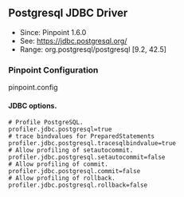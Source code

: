 ## Postgresql JDBC Driver
* Since: Pinpoint 1.6.0
* See: https://jdbc.postgresql.org/
* Range: org.postgresql/postgresql [9.2, 42.5]

### Pinpoint Configuration
pinpoint.config

#### JDBC options.
~~~
# Profile PostgreSQL.
profiler.jdbc.postgresql=true
# trace bindvalues for PreparedStatements
profiler.jdbc.postgresql.tracesqlbindvalue=true
# Allow profiling of setautocommit.
profiler.jdbc.postgresql.setautocommit=false
# Allow profiling of commit.
profiler.jdbc.postgresql.commit=false
# Allow profiling of rollback.
profiler.jdbc.postgresql.rollback=false
~~~
